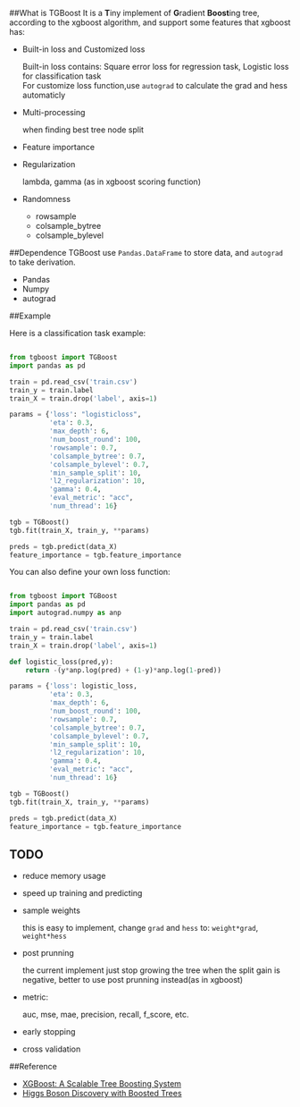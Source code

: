 
##What is TGBoost
It is a **T**iny implement of **G**radient **Boost**ing tree, according to the xgboost algorithm, and support some features that xgboost has:

- Built-in loss and Customized loss

	Built-in loss contains: Square error loss for regression task, Logistic loss for classification task	
	For customize loss function,use `autograd` to calculate the grad and hess automaticly

- Multi-processing 

	when finding best tree node split
	
- Feature importance
- Regularization

	lambda, gamma (as in xgboost scoring function)

- Randomness
	- rowsample
	- colsample_bytree
	- colsample_bylevel

##Dependence
TGBoost use `Pandas.DataFrame` to store data, and `autograd` to take derivation.

- Pandas
- Numpy
- autograd

##Example

Here is a classification task example:

```python

from tgboost import TGBoost
import pandas as pd

train = pd.read_csv('train.csv')
train_y = train.label
train_X = train.drop('label', axis=1)

params = {'loss': "logisticloss",
          'eta': 0.3,
          'max_depth': 6,
          'num_boost_round': 100,
          'rowsample': 0.7,
          'colsample_bytree': 0.7,
          'colsample_bylevel': 0.7,
          'min_sample_split': 10,
          'l2_regularization': 10,
          'gamma': 0.4,
          'eval_metric': "acc",
          'num_thread': 16}

tgb = TGBoost()
tgb.fit(train_X, train_y, **params)

preds = tgb.predict(data_X)
feature_importance = tgb.feature_importance
```

You can also define your own loss function:

```python

from tgboost import TGBoost
import pandas as pd
import autograd.numpy as anp

train = pd.read_csv('train.csv')
train_y = train.label
train_X = train.drop('label', axis=1)

def logistic_loss(pred,y):
    return -(y*anp.log(pred) + (1-y)*anp.log(1-pred))

params = {'loss': logistic_loss,
          'eta': 0.3,
          'max_depth': 6,
          'num_boost_round': 100,
          'rowsample': 0.7,
          'colsample_bytree': 0.7,
          'colsample_bylevel': 0.7,
          'min_sample_split': 10,
          'l2_regularization': 10,
          'gamma': 0.4,
          'eval_metric': "acc",
          'num_thread': 16}

tgb = TGBoost()
tgb.fit(train_X, train_y, **params)

preds = tgb.predict(data_X)
feature_importance = tgb.feature_importance

```

## TODO
- reduce memory usage
- speed up training and predicting
- sample weights

   	this is easy to implement, change `grad` and `hess` to:  `weight*grad`,  `weight*hess`

- post prunning

	the current implement just stop growing the tree when the split gain is negative, better to use post prunning instead(as in xgboost)

- metric: 
	
	auc, mse, mae, precision, recall, f_score, etc.

- early stopping
- cross validation



##Reference

- [XGBoost: A Scalable Tree Boosting System](https://arxiv.org/abs/1603.02754)
- [Higgs Boson Discovery with Boosted Trees](http://www.jmlr.org/proceedings/papers/v42/chen14.pdf)
